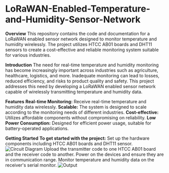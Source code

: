 # LoRaWAN-Enabled-Temperature-and-Humidity-Sensor-Network

**Overview**
This repository contains the code and documentation for a LoRaWAN enabled sensor network designed to monitor temperature and humidity wirelessly. The project utilizes HTCC AB01 boards and DHT11 sensors to create a cost-effective and reliable monitoring system suitable for various industries.


**Introduction**
The need for real-time temperature and humidity monitoring has become increasingly important across industries such as agriculture, healthcare, logistics, and more. Inadequate monitoring can lead to losses, reduced efficiency, and risks to product quality and safety. This project addresses this need by developing a LoRaWAN enabled sensor network capable of wirelessly transmitting temperature and humidity data.


**Features**
**Real-time Monitoring:** Receive real-time temperature and humidity data wirelessly.
**Scalable:** The system is designed to scale according to the monitoring needs of different industries.
**Cost-effective:** Utilizes affordable components without compromising on reliability.
**Low Power Consumption:** Designed for efficient power usage, suitable for battery-operated applications.


**Getting Started**
**To get started with the project:**
Set up the hardware components including HTCC AB01 boards and DHT11 sensor.
![Circuit Diagram](https://github.com/Faheemsm16/LoRaWAN-Enabled-Temperature-and-Humidity-Sensor-Network/assets/101935380/e269be62-a219-49bf-a6ea-57306f259554)
Upload the transmitter code to one HTCC AB01 board and the receiver code to another.
Power on the devices and ensure they are in communication range.
Monitor temperature and humidity data on the receiver's serial monitor.
![Output](https://github.com/Faheemsm16/LoRaWAN-Enabled-Temperature-and-Humidity-Sensor-Network/assets/101935380/d3ea2da1-03d9-4447-870a-3ac546982bb1)
